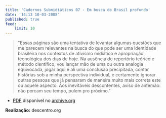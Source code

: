 ```yaml
---
title: 'Cadernos Submidiáticos 07 - Em busca do Brasil profundo'
date: '14:13 10-03-2008'
published: true
feed:
    limit: 10
---
```



> "Essas páginas são uma tentativa de levantar algumas questões que me parecem relevantes na busca do que pode ser uma identidade brasileira nos contextos de ativismo midiático e apropriação tecnológica dos dias de hoje. Na ausência de repertório teórico e método científico, vou lançar mão de uma ou outra analogia equivocada, jogar aqui e ali uma conclusão precipitada, contar histórias sob a minha perspectiva individual, e certamente ignorar outras pessoas que já pensaram de maneira muito mais correta este ou aquele aspecto. Aos inevitáveis descontentes, aviso de antemão: não percam seu tempo, pulem pro próximo."

- [PDF](https://archive.org/download/cadernos-submidiaticos-07/235308198-Cadernos-Submidiaticos-07.pdf) disponível no [archive.org](https://archive.org/details/cadernos-submidiaticos-07/)

**Realização:** descentro.org